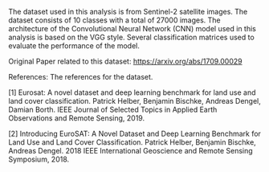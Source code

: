 The dataset used in this analysis is from Sentinel-2 satellite images. The dataset consists of 10 classes with a total of 27000 images. The architecture of the Convolutional Neural Network (CNN) model used in this analysis is based on the VGG style. Several classification matrices used to evaluate the performance of the model. 

Original Paper related to this dataset: https://arxiv.org/abs/1709.00029

References: The references for the dataset. 


[1] Eurosat: A novel dataset and deep learning benchmark for land use and land cover classification. Patrick Helber, 
Benjamin Bischke, Andreas Dengel, Damian Borth. IEEE Journal of Selected Topics in Applied Earth Observations and 
Remote Sensing, 2019.

[2] Introducing EuroSAT: A Novel Dataset and Deep Learning Benchmark for Land Use and Land Cover Classification. 
Patrick Helber, Benjamin Bischke, Andreas Dengel. 2018 IEEE International Geoscience and Remote Sensing Symposium, 2018.


